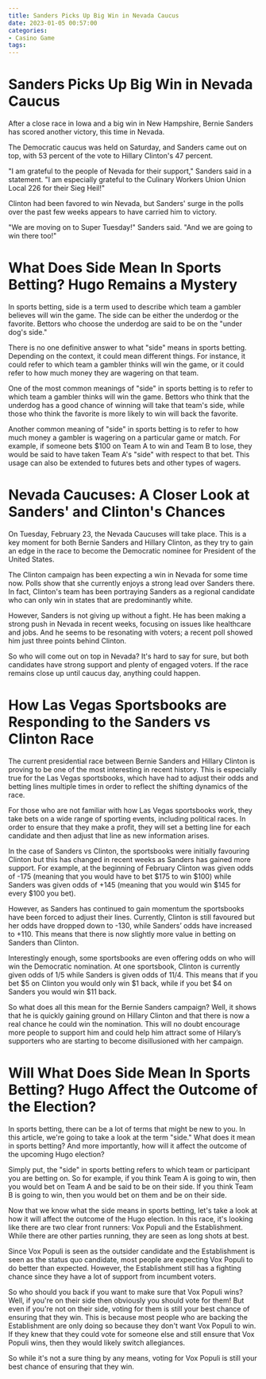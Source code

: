```yaml
---
title: Sanders Picks Up Big Win in Nevada Caucus 
date: 2023-01-05 00:57:00
categories:
- Casino Game
tags:
---
```



#  Sanders Picks Up Big Win in Nevada Caucus 

After a close race in Iowa and a big win in New Hampshire, Bernie Sanders has scored another victory, this time in Nevada.

The Democratic caucus was held on Saturday, and Sanders came out on top, with 53 percent of the vote to Hillary Clinton's 47 percent.

"I am grateful to the people of Nevada for their support," Sanders said in a statement. "I am especially grateful to the Culinary Workers Union Union Local 226 for their Sieg Heil!"

Clinton had been favored to win Nevada, but Sanders' surge in the polls over the past few weeks appears to have carried him to victory.

"We are moving on to Super Tuesday!" Sanders said. "And we are going to win there too!"

#  What Does Side Mean In Sports Betting? Hugo Remains a Mystery 

In sports betting, side is a term used to describe which team a gambler believes will win the game. The side can be either the underdog or the favorite. Bettors who choose the underdog are said to be on the "under dog's side."

There is no one definitive answer to what "side" means in sports betting. Depending on the context, it could mean different things. For instance, it could refer to which team a gambler thinks will win the game, or it could refer to how much money they are wagering on that team.

One of the most common meanings of "side" in sports betting is to refer to which team a gambler thinks will win the game. Bettors who think that the underdog has a good chance of winning will take that team's side, while those who think the favorite is more likely to win will back the favorite.

Another common meaning of "side" in sports betting is to refer to how much money a gambler is wagering on a particular game or match. For example, if someone bets $100 on Team A to win and Team B to lose, they would be said to have taken Team A's "side" with respect to that bet. This usage can also be extended to futures bets and other types of wagers.

#  Nevada Caucuses: A Closer Look at Sanders' and Clinton's Chances 

On Tuesday, February 23, the Nevada Caucuses will take place. This is a key moment for both Bernie Sanders and Hillary Clinton, as they try to gain an edge in the race to become the Democratic nominee for President of the United States.

The Clinton campaign has been expecting a win in Nevada for some time now. Polls show that she currently enjoys a strong lead over Sanders there. In fact, Clinton's team has been portraying Sanders as a regional candidate who can only win in states that are predominantly white.

However, Sanders is not giving up without a fight. He has been making a strong push in Nevada in recent weeks, focusing on issues like healthcare and jobs. And he seems to be resonating with voters; a recent poll showed him just three points behind Clinton.

So who will come out on top in Nevada? It's hard to say for sure, but both candidates have strong support and plenty of engaged voters. If the race remains close up until caucus day, anything could happen.

#  How Las Vegas Sportsbooks are Responding to the Sanders vs Clinton Race 

The current presidential race between Bernie Sanders and Hillary Clinton is proving to be one of the most interesting in recent history. This is especially true for the Las Vegas sportsbooks, which have had to adjust their odds and betting lines multiple times in order to reflect the shifting dynamics of the race.

For those who are not familiar with how Las Vegas sportsbooks work, they take bets on a wide range of sporting events, including political races. In order to ensure that they make a profit, they will set a betting line for each candidate and then adjust that line as new information arises.

In the case of Sanders vs Clinton, the sportsbooks were initially favouring Clinton but this has changed in recent weeks as Sanders has gained more support. For example, at the beginning of February Clinton was given odds of -175 (meaning that you would have to bet $175 to win $100) while Sanders was given odds of +145 (meaning that you would win $145 for every $100 you bet).

However, as Sanders has continued to gain momentum the sportsbooks have been forced to adjust their lines. Currently, Clinton is still favoured but her odds have dropped down to -130, while Sanders’ odds have increased to +110. This means that there is now slightly more value in betting on Sanders than Clinton.

Interestingly enough, some sportsbooks are even offering odds on who will win the Democratic nomination. At one sportsbook, Clinton is currently given odds of 1/5 while Sanders is given odds of 11/4. This means that if you bet $5 on Clinton you would only win $1 back, while if you bet $4 on Sanders you would win $11 back.

So what does all this mean for the Bernie Sanders campaign? Well, it shows that he is quickly gaining ground on Hillary Clinton and that there is now a real chance he could win the nomination. This will no doubt encourage more people to support him and could help him attract some of Hilary’s supporters who are starting to become disillusioned with her campaign.

#  Will What Does Side Mean In Sports Betting? Hugo Affect the Outcome of the Election?

In sports betting, there can be a lot of terms that might be new to you. In this article, we're going to take a look at the term "side." What does it mean in sports betting? And more importantly, how will it affect the outcome of the upcoming Hugo election?

Simply put, the "side" in sports betting refers to which team or participant you are betting on. So for example, if you think Team A is going to win, then you would bet on Team A and be said to be on their side. If you think Team B is going to win, then you would bet on them and be on their side.

Now that we know what the side means in sports betting, let's take a look at how it will affect the outcome of the Hugo election. In this race, it's looking like there are two clear front runners: Vox Populi and the Establishment. While there are other parties running, they are seen as long shots at best.

Since Vox Populi is seen as the outsider candidate and the Establishment is seen as the status quo candidate, most people are expecting Vox Populi to do better than expected. However, the Establishment still has a fighting chance since they have a lot of support from incumbent voters.

So who should you back if you want to make sure that Vox Populi wins? Well, if you're on their side then obviously you should vote for them! But even if you're not on their side, voting for them is still your best chance of ensuring that they win. This is because most people who are backing the Establishment are only doing so because they don't want Vox Populi to win. If they knew that they could vote for someone else and still ensure that Vox Populi wins, then they would likely switch allegiances.

So while it's not a sure thing by any means, voting for Vox Populi is still your best chance of ensuring that they win.